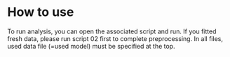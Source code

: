 # How to use

To run analysis, you can open the associated script and run. If you fitted fresh data,
please run script 02 first to complete preprocessing. In all files, used data file (=used model) must be specified at the top.
